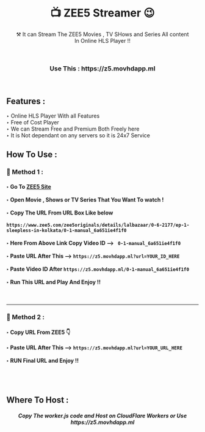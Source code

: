 <h1 align="center">📺 ZEE5 Streamer 😉</h1>

<p align="center"> ⚒ It can Stream The ZEE5 Movies , TV SHows and Series All content <br> In Online HLS Player !!</p>
<br>
<h3 align="center"> Use This : https://z5.movhdapp.ml </h3><br>
<h2> Features :</h2>

‣ Online HLS Player With all Features <br>
‣ Free of Cost Player<br>
‣ We can Stream Free and Premium Both Freely here<br>
‣ It is Not dependant on any servers so it is 24x7 Service<br>

## How To Use :

<h3>🔐 Method 1 :</h3>

<h4>
‣ Go To <a href="https://www.zee5.com/">ZEE5 Site</a> <br><br>
‣ Open Movie , Shows or TV Series That You Want To watch ! <br><br>
‣ Copy The URL From URL Box Like below <br><br>
   <code>https://www.zee5.com/zee5originals/details/lalbazaar/0-6-2177/ep-1-sleepless-in-kolkata/0-1-manual_6a651ie4f1f0</code> <br><br>
‣ Here From Above Link Copy Video ID  --> <code> 0-1-manual_6a651ie4f1f0</code> <br><br>
‣ Paste URL After This --> <code>https://z5.movhdapp.ml?url=YOUR_ID_HERE</code><br><br>   
‣ Paste Video ID After <code>https://z5.movhdapp.ml/0-1-manual_6a651ie4f1f0</code> <br><br>
‣ Run This URL and Play And Enjoy !!  

</h4><br>

---
  
  
<h3>🔐 Method 2 :</h3>

<h4>
‣ Copy URL From ZEE5 👇 <br><br>
‣ Paste URL After This --> <code>https://z5.movhdapp.ml?url=YOUR_URL_HERE</code><br><br>
‣ RUN Final URL and Enjoy !!  <br>

</h4>

<br><br>



<h2> Where To Host : </h2>

<h5 align="center"> Copy The worker.js code and Host on CloudFlare Workers or Use https://z5.movhdapp.ml
